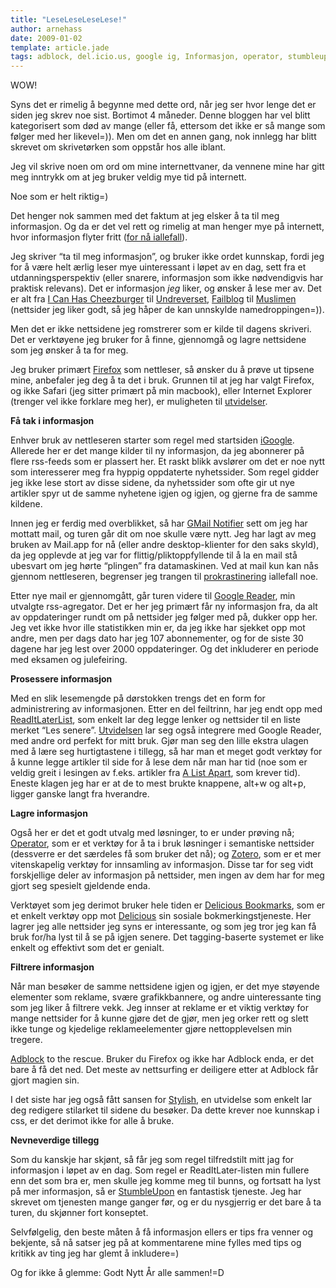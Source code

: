 ```yaml
---
title: "LeseLeseLeseLese!"
author: arnehass
date: 2009-01-02
template: article.jade
tags: adblock, del.icio.us, google ig, Informasjon, operator, stumbleupon, stylish, zotero
---
```


<p>WOW!</p>
<p>Syns det er rimelig å begynne med dette ord, når jeg ser hvor lenge det er siden jeg skrev noe sist. Bortimot 4 måneder. Denne bloggen har vel blitt kategorisert som død av mange (eller få, ettersom det ikke er så mange som følger med her likevel=)). Men om det en annen gang, nok innlegg har blitt skrevet om skrivetørken som oppstår hos alle iblant.</p>
<span class="more"></span>
<p>Jeg vil skrive noen om ord om mine internettvaner, da vennene mine har gitt meg inntrykk om at jeg bruker veldig mye tid på internett.</p>
<p>Noe som er helt riktig=)</p>
<p>Det henger nok sammen med det faktum at jeg elsker å ta til meg informasjon. Og da er det vel rett og rimelig at man henger mye på internett, hvor informasjon flyter fritt (<a href="http://en.wikipedia.org/wiki/Network_neutrality">for nå iallefall</a>).</p>
<p>Jeg skriver “ta til meg informasjon”, og bruker ikke ordet kunnskap, fordi jeg for å være helt ærlig leser mye uinteressant i løpet av en dag, sett fra et utdanningsperspektiv (eller snarere, informasjon som ikke nødvendigvis har praktisk relevans). Det er informasjon <em>jeg</em> liker, og ønsker å lese mer av. Det er alt fra <a href="http://icanhascheezburger.com/">I Can Has Cheezburger</a> til <a href="http://undreverset.wordpress.com/">Undreverset</a>, <a href="http://failblog.org/">Failblog</a> til <a href="http://www.shoaib.no/muslimen/">Muslimen</a> (nettsider jeg liker godt, så jeg håper de kan unnskylde namedroppingen=)).</p>
<p>Men det er ikke nettsidene jeg romstrerer som er kilde til dagens skriveri. Det er verktøyene jeg bruker for å finne, gjennomgå og lagre nettsidene som jeg ønsker å ta for meg.</p>
<p>Jeg bruker primært <a href="http://firefox.no/">Firefox</a> som nettleser, så ønsker du å prøve ut tipsene mine, anbefaler jeg deg å ta det i bruk. Grunnen til at jeg har valgt Firefox, og ikke Safari (jeg sitter primært på min macbook), eller Internet Explorer (trenger vel ikke forklare meg her), er muligheten til <a href="https://addons.mozilla.org/en-US/firefox/">utvidelser</a>.</p>
<p><strong>Få tak i informasjon</strong></p>
<p>Enhver bruk av nettleseren starter som regel med startsiden <a href="http://www.google.com/ig">iGoogle</a>. Allerede her er det mange kilder til ny informasjon, da jeg abonnerer på flere rss-feeds som er plassert her. Et raskt blikk avslører om det er noe nytt som interesserer meg fra hyppig oppdaterte nyhetssider. Som regel gidder jeg ikke lese stort av disse sidene, da nyhetssider som ofte gir ut nye artikler spyr ut de samme nyhetene igjen og igjen, og gjerne fra de samme kildene.</p>
<p>Innen jeg er ferdig med overblikket, så har <a href="https://addons.mozilla.org/en-US/firefox/addon/173">GMail Notifier</a> sett om jeg har mottatt mail, og turen går dit om noe skulle være nytt. Jeg har lagt av meg bruken av Mail.app for nå (eller andre desktop-klienter for den saks skyld), da jeg opplevde at jeg var for flittig/pliktoppfyllende til å la en mail stå ubesvart om jeg hørte “plingen” fra datamaskinen. Ved at mail kun kan nås gjennom nettleseren, begrenser jeg trangen til <a href="http://en.wikipedia.org/wiki/Procrastination">prokrastinering</a> iallefall noe.</p>
<p>Etter nye mail er gjennomgått, går turen videre til <a href="http://www.google.com/reader/">Google Reader</a>, min utvalgte rss-agregator. Det er her jeg primært får ny informasjon fra, da alt av oppdateringer rundt om på nettsider jeg følger med på, dukker opp her. Jeg vet ikke hvor ille statistikken min er, da jeg ikke har sjekket opp mot andre, men per dags dato har jeg 107 abonnementer, og for de siste 30 dagene har jeg lest over 2000 oppdateringer. Og det inkluderer en periode med eksamen og julefeiring.</p>
<p><strong>Prosessere informasjon</strong></p>
<p>Med en slik lesemengde på dørstokken trengs det en form for administrering av informasjonen. Etter en del feiltrinn, har jeg endt opp med <a href="http://readitlaterlist.com/">ReadItLaterList</a>, som enkelt lar deg legge lenker og nettsider til en liste merket “Les senere”. <a href="https://addons.mozilla.org/en-US/firefox/addon/7661">Utvidelsen</a> lar seg også integrere med Google Reader, med andre ord perfekt for mitt bruk. Gjør man seg den lille ekstra ulagen med å lære seg hurtigtastene i tillegg, så har man et meget godt verktøy for å kunne legge artikler til side for å lese dem når man har tid (noe som er veldig greit i lesingen av f.eks. artikler fra <a href="http://www.alistapart.com/">A List Apart</a>, som krever tid). Eneste klagen jeg har er at de to mest brukte knappene, alt+w og alt+p, ligger ganske langt fra hverandre.</p>
<p><strong>Lagre informasjon</strong></p>
<p>Også her er det et godt utvalg med løsninger, to er under prøving nå; <a href="https://addons.mozilla.org/en-US/firefox/addon/4106">Operator</a>, som er et verktøy for å ta i bruk løsninger i semantiske nettsider (dessverre er det særdeles få som bruker det nå); og <a href="https://addons.mozilla.org/en-US/firefox/addon/3504">Zotero</a>, som er et mer vitenskapelig verktøy for innsamling av informasjon. Disse tar for seg vidt forskjellige deler av informasjon på nettsider, men ingen av dem har for meg gjort seg spesielt gjeldende enda.</p>
<p>Verktøyet som jeg derimot bruker hele tiden er <a href="https://addons.mozilla.org/en-US/firefox/addon/3615">Delicious Bookmarks</a>, som er et enkelt verktøy opp mot <a href="http://delicious.com/">Delicious</a> sin sosiale bokmerkingstjeneste. Her lagrer jeg alle nettsider jeg syns er interessante, og som jeg tror jeg kan få bruk for/ha lyst til å se på igjen senere. Det tagging-baserte systemet er like enkelt og effektivt som det er genialt.</p>
<p><strong>Filtrere informasjon</strong></p>
<p>Når man besøker de samme nettsidene igjen og igjen, er det mye støyende elementer som reklame, svære grafikkbannere, og andre uinteressante ting som jeg liker å filtrere vekk. Jeg innser at reklame er et viktig verktøy for mange nettsider for å kunne gjøre det de gjør, men jeg orker rett og slett ikke tunge og kjedelige reklameelementer gjøre nettopplevelsen min tregere.</p>
<p><a href="https://addons.mozilla.org/en-US/firefox/addon/10">Adblock</a> to the rescue. Bruker du Firefox og ikke har Adblock enda, er det bare å få det ned. Det meste av nettsurfing er deiligere etter at Adblock får gjort magien sin.</p>
<p>I det siste har jeg også fått sansen for <a href="https://addons.mozilla.org/en-US/firefox/addon/2108">Stylish</a>, en utvidelse som enkelt lar deg redigere stilarket til sidene du besøker. Da dette krever noe kunnskap i css, er det derimot ikke for alle å bruke.</p>
<p><strong>Nevneverdige tillegg</strong></p>
<p>Som du kanskje har skjønt, så får jeg som regel tilfredstilt mitt jag for informasjon i løpet av en dag. Som regel er ReadItLater-listen min fullere enn det som bra er, men skulle jeg komme meg til bunns, og fortsatt ha lyst på mer informasjon, så er <a href="http://www.stumbleupon.com/">StumbleUpon</a> en fantastisk tjeneste. Jeg har skrevet om tjenesten mange ganger før, og er du nysgjerrig er det bare å ta turen, du skjønner fort konseptet.</p>
<p>Selvfølgelig, den beste måten å få informasjon ellers er tips fra venner og bekjente, så nå satser jeg på at kommentarene mine fylles med tips og kritikk av ting jeg har glemt å inkludere=)</p>
<p>Og for ikke å glemme: Godt Nytt År alle sammen!=D</p>
